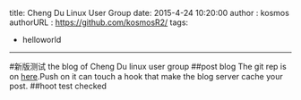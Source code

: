 title: Cheng Du Linux User Group
date: 2015-4-24 10:20:00
author : kosmos
authorURL : https://github.com/kosmosR2/
tags:
- helloworld
---

#新版测试
the blog of Cheng Du linux user group
##post blog
The git rep is on [here](https://github.com/kosmosR2/chengduLUG.git).Push on it can touch a hook that make the blog server cache your post.
##hoot test
checked

